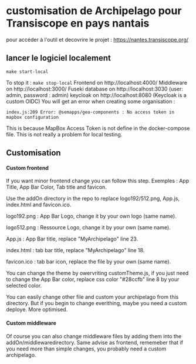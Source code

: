 # customisation de Archipelago pour Transiscope en pays nantais

pour accéder à l'outil et decovrire le projet : https://nantes.transiscope.org/

## lancer le logiciel localement

```
make start-local
```
To stop it : ``` make stop-local ```
Frontend on http://localhost:4000/
Middleware on http://localhost:3000/
Fuseki database on http://localhost:3030 (user: admin, password : admin)
keycloak on http://localhost:8080 (Keycloak is a custom OIDC)
You will get an error when creating some organisation :
```
index.js:209 Error: @semapps/geo-components : No access token in mapbox configuration
```
This is because MapBox Access Token is not define in the docker-compose file. This is not really a problem for local testing.

## Customisation

#### Custom frontend

If you want minor frontend change you can follow this step. Exemples : App Title, App Bar Color, Tab title and favicon.

Use the addOn directory in the repo to replace logo192/512.png, App.js, index.html and favicon.ico.

logo192.png : App Bar Logo, change it by your own logo (same name).

logo512.png : Ressource Logo, change it by your own (same name).

App.js : App Bar title, replace "MyArchipelago" line 23.

index.html : tab bar title, replace "MyArchipelago" line 18.

favicon.ico : tab bar icon, replace the file by your own (same name).

You can change the theme by owervriting customTheme.js, if you just need to change the App Bar color, replace css color "#28ccfb" line 8 by your selected color.

You can easily change other file and custom your archipelago from this directory. But if you begin to change everithing, maybe you need a custom deploye. More optimised.

#### Custom middleware

Of course you can also change middleware files by adding them into the addOn/middlewaredirectory. Same advise as frontend, rememeber that if you need more than simple changes, you probably need a custom archipelago.

